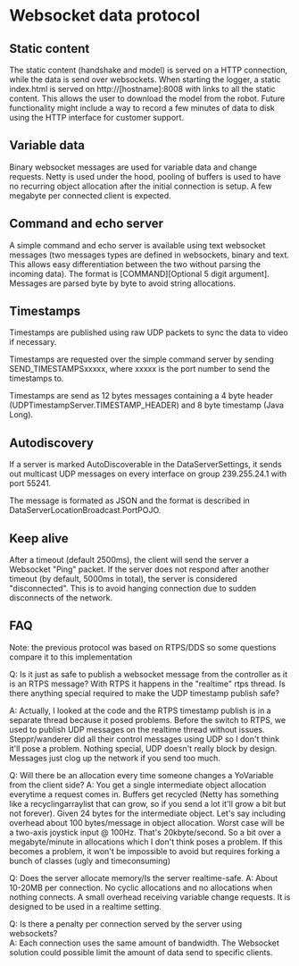 # Websocket data protocol

## Static content
The static content (handshake and model) is served on a HTTP connection, while the data is send over websockets. When starting the logger, a static index.html is served on http://\[hostname\]:8008 with links to all the static content. This allows the user to download the model from the robot. Future functionality might include a way to record a few minutes of data to disk using the HTTP interface for customer support.

## Variable data

Binary websocket messages are used for variable data and change requests. Netty is used under the hood, pooling of buffers is used to have no recurring object allocation after the initial connection is setup. A few megabyte per connected client is expected.


## Command and echo server
A simple command and echo server is available using text websocket messages (two messages types are defined in websockets, binary and text. This allows easy differentiation between the two without parsing the incoming data). The format is \[COMMAND\]\[Optional 5 digit argument\].
Messages are parsed byte by byte to avoid string allocations.


## Timestamps 
Timestamps are published using raw UDP packets to sync the data to video if necessary.

Timestamps are requested over the simple command server by sending SEND_TIMESTAMPSxxxxx, where xxxxx is the port number to send the timestamps to. 

Timestamps are send as 12 bytes messages containing a 4 byte header (UDPTimestampServer.TIMESTAMP_HEADER) and 8 byte timestamp (Java Long).  

## Autodiscovery
If a server is marked AutoDiscoverable in the DataServerSettings, it sends out multicast UDP messages on every interface on group 239.255.24.1 with port 55241.

The message is formated as JSON and the format is described in DataServerLocationBroadcast.PortPOJO.


## Keep alive

After a timeout (default 2500ms), the client will send the server a Websocket "Ping" packet. If the server does not respond after another timeout (by default, 5000ms in total), the server is considered "disconnected". This is to avoid hanging connection due to sudden disconnects of the network.


## FAQ
Note: the previous protocol was based on RTPS/DDS so some questions compare it to this implementation

Q: Is it just as safe to publish a websocket message from the controller as it is an RTPS message? With RTPS it happens in the "realtime" rtps thread. Is there anything special required to make the UDP timestamp publish safe?

A: Actually, I looked at the code and the RTPS timestamp publish is in a separate thread because it posed problems. Before the switch to RTPS, we used to publish UDP messages on the realtime thread without issues. Steppr/wanderer did all their control messages using UDP so I don't think it'll pose a problem. Nothing special, UDP doesn't really block by design. Messages just clog up the network if you send too much.

Q: Will there be an allocation every time someone changes a YoVariable from the client side?
A: You get a single intermediate object allocation everytime a request comes in. Buffers get recycled (Netty has something like a recyclingarraylist that can grow, so if you send a lot it'll grow a bit but not forever). Given 24 bytes for the intermediate object. Let's say including overhead about 100 bytes/message in object allocation. Worst case will be a two-axis joystick input @ 100Hz. That's 20kbyte/second. So a bit over a megabyte/minute in allocations which I don't think poses a problem. If this becomes a problem, it won't be impossible to avoid but requires forking a bunch of classes (ugly and timeconsuming)

Q: Does the server allocate memory/Is the server realtime-safe.
A: About 10-20MB per connection. No cyclic allocations and no allocations when nothing connects. A small overhead receiving variable change requests. It is designed to be used in a realtime setting. 

Q: Is there a penalty per connection served by the server using websockets?  
A: Each connection uses the same amount of bandwidth. The Websocket solution could possible limit the amount of data send to specific clients.

